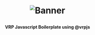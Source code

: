 <h1 align="center">

![Banner](https://raw.githubusercontent.com/Santagain/vrp-js-boilerplate/main/banner.png)

</h1>

<h4 align="center">VRP Javascript Boilerplate using @vrpjs</h4>
